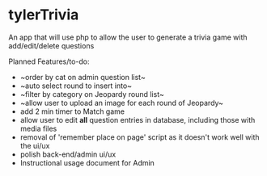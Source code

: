 # tylerTrivia
An app that will use php to allow the user to generate a trivia game with add/edit/delete questions

Planned Features/to-do:
- ~order by cat on admin question list~
- ~auto select round to insert into~
- ~filter by category on Jeopardy round list~
- ~allow user to upload an image for each round of Jeopardy~
- add 2 min timer to Match game
- allow user to edit **all** question entries in database, including those with media files 
- removal of 'remember place on page' script as it doesn't work well with the ui/ux
- polish back-end/admin ui/ux
- Instructional usage document for Admin  

